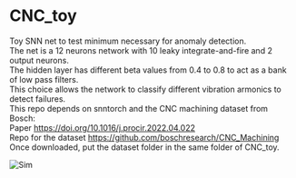 # CNC_toy
Toy SNN net to test minimum necessary for anomaly detection.<br /> 
The net is a 12 neurons network with 10 leaky integrate-and-fire and 2 output neurons.<br /> 
The hidden layer has different beta values from 0.4 to 0.8 to act as a bank of low pass filters.<br /> 
This choice allows the network to classify different vibration armonics to detect failures.<br /> 
This repo depends on snntorch and the CNC machining dataset from Bosch:<br /> 
Paper https://doi.org/10.1016/j.procir.2022.04.022<br /> 
Repo for the dataset https://github.com/boschresearch/CNC_Machining<br /> 
Once downloaded, put the dataset folder in the same folder of CNC_toy.<br /> 

![Sim](./result.gif)
